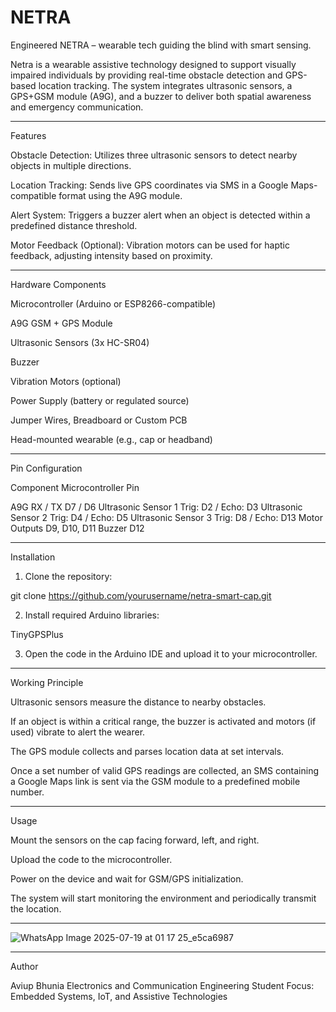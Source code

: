 # NETRA
Engineered NETRA – wearable tech guiding the blind with smart sensing.

Netra is a wearable assistive technology designed to support visually impaired individuals by providing real-time obstacle detection and GPS-based location tracking. The system integrates ultrasonic sensors, a GPS+GSM module (A9G), and a buzzer to deliver both spatial awareness and emergency communication.

---

Features

Obstacle Detection: Utilizes three ultrasonic sensors to detect nearby objects in multiple directions.

Location Tracking: Sends live GPS coordinates via SMS in a Google Maps-compatible format using the A9G module.

Alert System: Triggers a buzzer alert when an object is detected within a predefined distance threshold.

Motor Feedback (Optional): Vibration motors can be used for haptic feedback, adjusting intensity based on proximity.



---

Hardware Components

Microcontroller (Arduino or ESP8266-compatible)

A9G GSM + GPS Module

Ultrasonic Sensors (3x HC-SR04)

Buzzer

Vibration Motors (optional)

Power Supply (battery or regulated source)

Jumper Wires, Breadboard or Custom PCB

Head-mounted wearable (e.g., cap or headband)



---

Pin Configuration

Component	Microcontroller Pin

A9G RX / TX	D7 / D6
Ultrasonic Sensor 1	Trig: D2 / Echo: D3
Ultrasonic Sensor 2	Trig: D4 / Echo: D5
Ultrasonic Sensor 3	Trig: D8 / Echo: D13
Motor Outputs	D9, D10, D11
Buzzer	D12



---

Installation

1. Clone the repository:

git clone https://github.com/yourusername/netra-smart-cap.git


2. Install required Arduino libraries:

TinyGPSPlus



3. Open the code in the Arduino IDE and upload it to your microcontroller.




---

Working Principle

Ultrasonic sensors measure the distance to nearby obstacles.

If an object is within a critical range, the buzzer is activated and motors (if used) vibrate to alert the wearer.

The GPS module collects and parses location data at set intervals.

Once a set number of valid GPS readings are collected, an SMS containing a Google Maps link is sent via the GSM module to a predefined mobile number.



---

Usage

Mount the sensors on the cap facing forward, left, and right.

Upload the code to the microcontroller.

Power on the device and wait for GSM/GPS initialization.

The system will start monitoring the environment and periodically transmit the location.

---

![WhatsApp Image 2025-07-19 at 01 17 25_e5ca6987](https://github.com/user-attachments/assets/1d93c2ca-d2ce-4e29-99ca-fb324ffe0a67)


---

Author

Aviup Bhunia
Electronics and Communication Engineering Student
Focus: Embedded Systems, IoT, and Assistive Technologies
